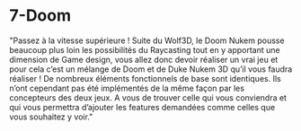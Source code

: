 # 7-Doom
"Passez à la vitesse supérieure ! Suite du Wolf3D, le Doom Nukem pousse beaucoup plus loin les possibilités du Raycasting tout en y apportant une dimension de Game design, vous allez donc devoir réaliser un vrai jeu et pour cela c’est un mélange de Doom et de Duke Nukem 3D qu’il vous faudra réaliser ! De nombreux éléments fonctionnels de base sont identiques. Ils n’ont cependant pas été implémentés de la même façon par les concepteurs des deux jeux. A vous de trouver celle qui vous conviendra et qui vous permettra d’ajouter les features demandées comme celles que vous souhaitez y voir."
